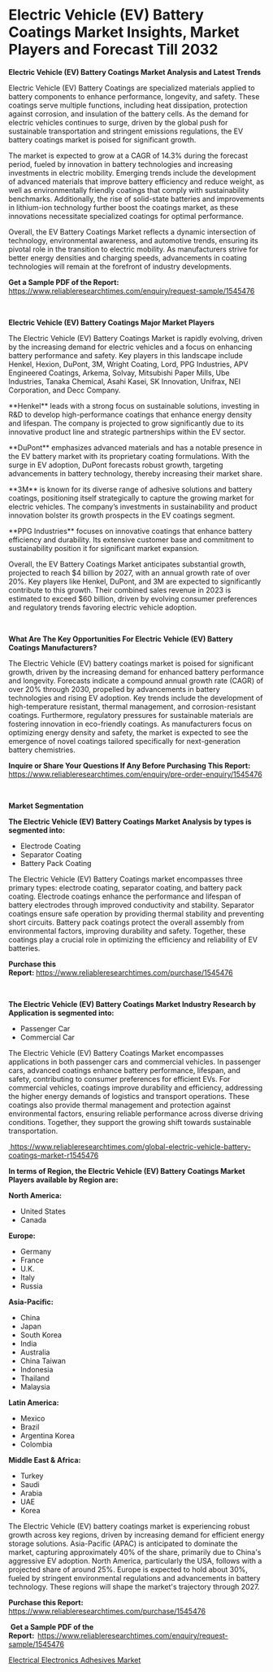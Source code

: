 <p><h1>Electric Vehicle (EV) Battery Coatings Market Insights, Market Players and Forecast Till 2032</h1></p><p><strong>Electric Vehicle (EV) Battery Coatings Market Analysis and Latest Trends</strong></p>
<p><p>Electric Vehicle (EV) Battery Coatings are specialized materials applied to battery components to enhance performance, longevity, and safety. These coatings serve multiple functions, including heat dissipation, protection against corrosion, and insulation of the battery cells. As the demand for electric vehicles continues to surge, driven by the global push for sustainable transportation and stringent emissions regulations, the EV battery coatings market is poised for significant growth.</p><p>The market is expected to grow at a CAGR of 14.3% during the forecast period, fueled by innovation in battery technologies and increasing investments in electric mobility. Emerging trends include the development of advanced materials that improve battery efficiency and reduce weight, as well as environmentally friendly coatings that comply with sustainability benchmarks. Additionally, the rise of solid-state batteries and improvements in lithium-ion technology further boost the coatings market, as these innovations necessitate specialized coatings for optimal performance.</p><p>Overall, the EV Battery Coatings Market reflects a dynamic intersection of technology, environmental awareness, and automotive trends, ensuring its pivotal role in the transition to electric mobility. As manufacturers strive for better energy densities and charging speeds, advancements in coating technologies will remain at the forefront of industry developments.</p></p>
<p><strong>Get a Sample PDF of the Report:&nbsp;</strong> <a href="https://www.reliableresearchtimes.com/enquiry/request-sample/1545476?utm_campaign=3219&utm_medium=2&utm_source=Github&utm_content=ia&utm_term=02042025&utm_id=electric-vehicle-ev-battery-coatings">https://www.reliableresearchtimes.com/enquiry/request-sample/1545476</a></p>
<p>&nbsp;</p>
<p><strong>Electric Vehicle (EV) Battery Coatings Major Market Players</strong></p>
<p><p>The Electric Vehicle (EV) Battery Coatings Market is rapidly evolving, driven by the increasing demand for electric vehicles and a focus on enhancing battery performance and safety. Key players in this landscape include Henkel, Hexion, DuPont, 3M, Wright Coating, Lord, PPG Industries, APV Engineered Coatings, Arkema, Solvay, Mitsubishi Paper Mills, Ube Industries, Tanaka Chemical, Asahi Kasei, SK Innovation, Unifrax, NEI Corporation, and Decc Company.</p><p>**Henkel** leads with a strong focus on sustainable solutions, investing in R&D to develop high-performance coatings that enhance energy density and lifespan. The company is projected to grow significantly due to its innovative product line and strategic partnerships within the EV sector.</p><p>**DuPont** emphasizes advanced materials and has a notable presence in the EV battery market with its proprietary coating formulations. With the surge in EV adoption, DuPont forecasts robust growth, targeting advancements in battery technology, thereby increasing their market share.</p><p>**3M** is known for its diverse range of adhesive solutions and battery coatings, positioning itself strategically to capture the growing market for electric vehicles. The company’s investments in sustainability and product innovation bolster its growth prospects in the EV coatings segment.</p><p>**PPG Industries** focuses on innovative coatings that enhance battery efficiency and durability. Its extensive customer base and commitment to sustainability position it for significant market expansion.</p><p>Overall, the EV Battery Coatings Market anticipates substantial growth, projected to reach $4 billion by 2027, with an annual growth rate of over 20%. Key players like Henkel, DuPont, and 3M are expected to significantly contribute to this growth. Their combined sales revenue in 2023 is estimated to exceed $60 billion, driven by evolving consumer preferences and regulatory trends favoring electric vehicle adoption.</p></p>
<p>&nbsp;</p>
<p><strong>What Are The Key Opportunities For Electric Vehicle (EV) Battery Coatings Manufacturers?</strong></p>
<p><p>The Electric Vehicle (EV) battery coatings market is poised for significant growth, driven by the increasing demand for enhanced battery performance and longevity. Forecasts indicate a compound annual growth rate (CAGR) of over 20% through 2030, propelled by advancements in battery technologies and rising EV adoption. Key trends include the development of high-temperature resistant, thermal management, and corrosion-resistant coatings. Furthermore, regulatory pressures for sustainable materials are fostering innovation in eco-friendly coatings. As manufacturers focus on optimizing energy density and safety, the market is expected to see the emergence of novel coatings tailored specifically for next-generation battery chemistries.</p></p>
<p><strong>Inquire or Share Your Questions If Any Before Purchasing This Report:</strong> <a href="https://www.reliableresearchtimes.com/enquiry/pre-order-enquiry/1545476?utm_campaign=3219&utm_medium=2&utm_source=Github&utm_content=ia&utm_term=02042025&utm_id=electric-vehicle-ev-battery-coatings">https://www.reliableresearchtimes.com/enquiry/pre-order-enquiry/1545476</a></p>
<p>&nbsp;</p>
<p><strong>Market Segmentation</strong></p>
<p><strong>The Electric Vehicle (EV) Battery Coatings Market Analysis by types is segmented into:</strong></p>
<p><ul><li>Electrode Coating</li><li>Separator Coating</li><li>Battery Pack Coating</li></ul></p>
<p><p>The Electric Vehicle (EV) Battery Coatings market encompasses three primary types: electrode coating, separator coating, and battery pack coating. Electrode coatings enhance the performance and lifespan of battery electrodes through improved conductivity and stability. Separator coatings ensure safe operation by providing thermal stability and preventing short circuits. Battery pack coatings protect the overall assembly from environmental factors, improving durability and safety. Together, these coatings play a crucial role in optimizing the efficiency and reliability of EV batteries.</p></p>
<p><strong>Purchase this Report:&nbsp;</strong><a href="https://www.reliableresearchtimes.com/purchase/1545476?utm_campaign=3219&utm_medium=2&utm_source=Github&utm_content=ia&utm_term=02042025&utm_id=electric-vehicle-ev-battery-coatings">https://www.reliableresearchtimes.com/purchase/1545476</a></p>
<p>&nbsp;</p>
<p><strong>The Electric Vehicle (EV) Battery Coatings Market Industry Research by Application is segmented into:</strong></p>
<p><ul><li>Passenger Car</li><li>Commercial Car</li></ul></p>
<p><p>The Electric Vehicle (EV) Battery Coatings Market encompasses applications in both passenger cars and commercial vehicles. In passenger cars, advanced coatings enhance battery performance, lifespan, and safety, contributing to consumer preferences for efficient EVs. For commercial vehicles, coatings improve durability and efficiency, addressing the higher energy demands of logistics and transport operations. These coatings also provide thermal management and protection against environmental factors, ensuring reliable performance across diverse driving conditions. Together, they support the growing shift towards sustainable transportation.</p></p>
<p><a href="https://www.reliableresearchtimes.com/global-electric-vehicle-battery-coatings-market-r1545476?utm_campaign=3219&utm_medium=2&utm_source=Github&utm_content=ia&utm_term=02042025&utm_id=electric-vehicle-ev-battery-coatings">&nbsp;https://www.reliableresearchtimes.com/global-electric-vehicle-battery-coatings-market-r1545476</a></p>
<p><strong>In terms of Region, the Electric Vehicle (EV) Battery Coatings Market Players available by Region are:</strong></p>
<p>
    <p> <strong> North America: </strong>
        <ul>
            <li>United States</li>
            <li>Canada</li>
        </ul>
        </p> 
    <p> <strong> Europe: </strong>
        <ul>
            <li>Germany</li>
            <li>France</li>
            <li>U.K.</li>
            <li>Italy</li>
            <li>Russia</li>
        </ul>
        </p> 
    <p> <strong> Asia-Pacific: </strong>
        <ul>
            <li>China</li>
            <li>Japan</li>
            <li>South Korea</li>
            <li>India</li>
            <li>Australia</li>
            <li>China Taiwan</li>
            <li>Indonesia</li>
            <li>Thailand</li>
            <li>Malaysia</li>
        </ul>
        </p> 
    <p> <strong> Latin America: </strong>
        <ul>
            <li>Mexico</li>
            <li>Brazil</li>
            <li>Argentina Korea</li>
            <li>Colombia</li>
        </ul>
        </p> 
    <p> <strong> Middle East & Africa: </strong>
        <ul>
            <li>Turkey</li>
            <li>Saudi</li>
            <li>Arabia</li>
            <li>UAE</li>
            <li>Korea</li>
        </ul>
    </p>
    </p>
<p><p>The Electric Vehicle (EV) battery coatings market is experiencing robust growth across key regions, driven by increasing demand for efficient energy storage solutions. Asia-Pacific (APAC) is anticipated to dominate the market, capturing approximately 40% of the share, primarily due to China's aggressive EV adoption. North America, particularly the USA, follows with a projected share of around 25%. Europe is expected to hold about 30%, fueled by stringent environmental regulations and advancements in battery technology. These regions will shape the market's trajectory through 2027.</p></p>
<p><strong>Purchase this Report: </strong><a href="https://www.reliableresearchtimes.com/purchase/1545476?utm_campaign=3219&utm_medium=2&utm_source=Github&utm_content=ia&utm_term=02042025&utm_id=electric-vehicle-ev-battery-coatings">https://www.reliableresearchtimes.com/purchase/1545476</a></p>
<p>&nbsp;<strong>Get a Sample PDF of the Report:&nbsp;&nbsp;</strong><a href="https://www.reliableresearchtimes.com/enquiry/request-sample/1545476?utm_campaign=3219&utm_medium=2&utm_source=Github&utm_content=ia&utm_term=02042025&utm_id=electric-vehicle-ev-battery-coatings">https://www.reliableresearchtimes.com/enquiry/request-sample/1545476</a></p>
<p><strong></strong></p>
<p><p><a href="https://github.com/saklpelzami95/Market-Research-Report-List-1/blob/main/electrical-electronics-adhesives-market.md?utm_campaign=3219&utm_medium=2&utm_source=Github&utm_content=ia&utm_term=02042025&utm_id=electric-vehicle-ev-battery-coatings">Electrical Electronics Adhesives Market</a></p></p>
